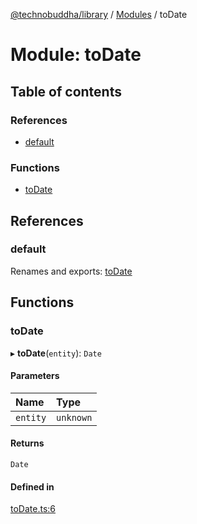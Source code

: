 [@technobuddha/library](../../README.md) / [Modules](../Modules.md) / toDate

# Module: toDate

## Table of contents

### References

- [default](toDate.md#default)

### Functions

- [toDate](toDate.md#todate)

## References

### default

Renames and exports: [toDate](toDate.md#todate)

## Functions

### toDate

▸ **toDate**(`entity`): `Date`

#### Parameters

| Name | Type |
| :------ | :------ |
| `entity` | `unknown` |

#### Returns

`Date`

#### Defined in

[toDate.ts:6](../../src/toDate.ts#L6)
